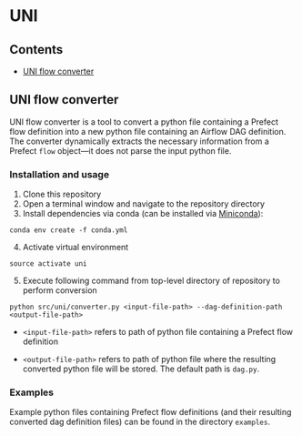 # UNI

## Contents

- [UNI flow converter](#converter)

<a name="converter"></a>
## UNI flow converter

UNI flow converter is a tool to convert a python file containing a Prefect flow definition into a new python file containing an Airflow DAG definition. The converter dynamically extracts the necessary information from a Prefect `flow` object&mdash;it does not parse the input python file.

### Installation and usage

1. Clone this repository
2. Open a terminal window and navigate to the repository directory
3. Install dependencies via conda (can be installed via [Miniconda](https://docs.conda.io/en/latest/miniconda.html)):
```
conda env create -f conda.yml
```
4. Activate virtual environment
```
source activate uni
```
5. Execute following command from top-level directory of repository to perform conversion
```
python src/uni/converter.py <input-file-path> --dag-definition-path <output-file-path>
```

- `<input-file-path>` refers to path of python file containing a Prefect flow definition

- `<output-file-path>` refers to path of python file where the resulting converted python file will be stored. The default path is `dag.py`.

### Examples

Example python files containing Prefect flow definitions (and their resulting converted dag definition files) can be found in the directory `examples`.